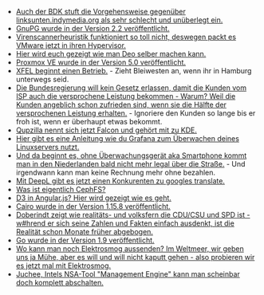 * [Auch der BDK stuft die Vorgehensweise gegenüber linksunten.indymedia.org als sehr schlecht und unüberlegt ein.](https://www.heise.de/newsticker/meldung/linksunten-indymedia-Kriminalpolizei-kritisiert-Verbot-und-fuerchtet-Vergeltung-3814319.html)
* [GnuPG wurde in der Version 2.2 veröffentlicht.](http://www.phoronix.com/scan.php?page=news_item&px=GnuPG-2.2-Released)
* [Virenscannerheuristik funktioniert so toll nicht, deswegen packt es VMware jetzt in ihren Hypervisor.](https://www.golem.de/news/virtualisierung-vmware-verankert-sicherheit-im-hypervisor-1708-129717.html)
* [Hier wird euch gezeigt wie man Deo selber machen kann.](https://www.careelite.de/deo-selber-machen-natron)
* [Proxmox VE wurde in der Version 5.0 veröffentlicht.](https://www.heise.de/ix/meldung/ZFS-und-Debian-9-Proxmox-VE-5-0-ueberzeugt-im-Test-3813719.html)
* [XFEL beginnt einen Betrieb.](https://www.heise.de/newsticker/meldung/Elbphilharmonie-der-Forschung-Roentgenlaser-European-XFEL-beginnt-Nutzerbetrieb-3813803.html) - Zieht Bleiwesten an, wenn ihr in Hamburg unterwegs seid.
* [Die Bundesregierung will kein Gesetz erlassen, damit die Kunden vom ISP auch die versprochene Leistung bekommen - Warum? Weil die Kunden angeblich schon zufrieden sind, wenn sie die Hälfte der versprochenen Leistung erhalten.](https://www.golem.de/news/internet-bundesregierung-will-keine-hilfe-bei-datenratenbetrug-bieten-1708-129711.html) - Ignoriere den Kunden so lange bis er froh ist, wenn er überhaupt etwas bekommt.
* [Qupzilla nennt sich jetzt Falcon und gehört mit zu KDE.](https://www.pro-linux.de/news/1/25086/webbrowser-qupzilla-wird-zu-falkon.html)
* [Hier gibt es eine Anleitung wie du Grafana zum Überwachen deines Linuxservers nutzt.](https://opensource.com/article/17/8/linux-grafana)
* [Und da beginnt es, ohne Überwachungsgerät aka Smartphone kommt man in den Niederlanden bald nicht mehr legal über die Straße.](https://www.heise.de/newsticker/meldung/Ampel-Steuerung-Sicher-ueber-die-Strasse-dank-Android-App-3813409.html) - Und irgendwann kann man keine Rechnung mehr ohne bezahlen.
* [Mit DeepL gibt es jetzt einen Konkurenten zu googles translate.](https://www.deepl.com/translate)
* [Was ist eigentlich CephFS?](https://opensource.com/article/17/8/ceph)
* [D3 in Angular.js? Hier wird gezeigt wie es geht.](https://opensource.com/article/17/8/d3-angular)
* [Cairo wurde in der Version 1.15.8 veröffentlicht.](http://www.phoronix.com/scan.php?page=news_item&px=Cairo-1.15.8-Colored-Emoji)
* [Doberindt zeigt wie realitäts- und volksfern die CDU/CSU und SPD ist - w#hrend er sich seine Zahlen und Fakten einfach ausdenkt, ist die Realität schon Monate früher abgebogen.](https://blog.fefe.de/?ts=a75b5fa2)
* [Go wurde in der Version 1.9 veröffentlicht.](https://www.pro-linux.de/news/1/25094/go-19-erschienen.html)
* [Wo kann man noch Elektrosmog aussenden? Im Weltmeer, wir geben uns ja Mühe, aber es will und will nicht kaputt gehen - also probieren wir es jetzt mal mit Elektrosmog.](https://www.golem.de/news/unbemannte-u-boote-us-marine-will-tauchroboter-drahtlos-laden-1708-129732.html)
* [Juchee, Intels NSA-Tool "Management Engine" kann man scheinbar doch komplett abschalten.](https://www.heise.de/security/meldung/Intel-Management-Engine-ME-weitgehend-abschaltbar-3814631.html)
